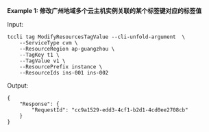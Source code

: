 **Example 1: 修改广州地域多个云主机实例关联的某个标签键对应的标签值**



Input: 

```
tccli tag ModifyResourcesTagValue --cli-unfold-argument  \
    --ServiceType cvm \
    --ResourceRegion ap-guangzhou \
    --TagKey t1 \
    --TagValue v1 \
    --ResourcePrefix instance \
    --ResourceIds ins-001 ins-002
```

Output: 
```
{
    "Response": {
        "RequestId": "cc9a1529-edd3-4cf1-b2d1-4cd0ee2708cb"
    }
}
```

